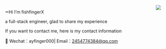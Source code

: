 <img align="right" src="https://github-readme-stats.vercel.app/api?username=fishfingerX&count_private=true&bg_color=fc5c7d,b671bc,6a82fb&title_color=fff&text_color=fff" />


⚰️Hi I’m fishfingerX 

a full-stack engineer, glad to share my experience

If you want to contact me, here is my contact information

💬 Wechat：ayfinger000| Email：2454774384@qq.com

